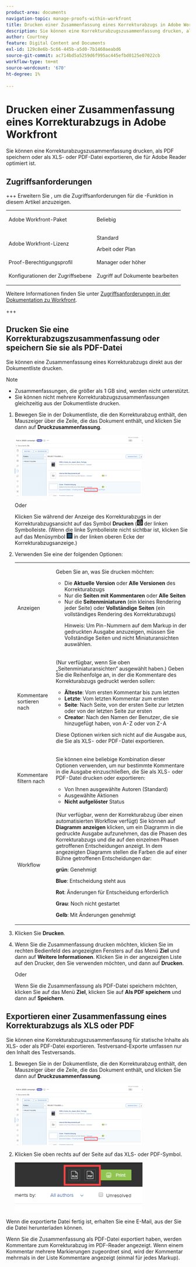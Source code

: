 ```yaml
---
product-area: documents
navigation-topic: manage-proofs-within-workfront
title: Drucken einer Zusammenfassung eines Korrekturabzugs in Adobe Workfront
description: Sie können eine Korrekturabzugszusammenfassung drucken, als PDF speichern oder als XLS- oder PDF-Datei exportieren, die für Adobe Reader optimiert ist.
author: Courtney
feature: Digital Content and Documents
exl-id: 129c8e6b-5c66-445b-a5d0-7b1460aeabd6
source-git-commit: ac714bd5a5259d6f995ac445efbd0125e07022cb
workflow-type: tm+mt
source-wordcount: '670'
ht-degree: 1%

---
```


# Drucken einer Zusammenfassung eines Korrekturabzugs in Adobe Workfront

Sie können eine Korrekturabzugszusammenfassung drucken, als PDF speichern oder als XLS- oder PDF-Datei exportieren, die für Adobe Reader optimiert ist.

## Zugriffsanforderungen

+++ Erweitern Sie , um die Zugriffsanforderungen für die -Funktion in diesem Artikel anzuzeigen.

<table style="table-layout:auto"> 
 <col> 
 <col> 
 <tbody> 
  <tr> 
   <td role="rowheader">Adobe Workfront-Paket</td> 
   <td> <p>Beliebig</p> </td> 
  </tr> 
  <tr> 
   <td role="rowheader">Adobe Workfront-Lizenz</td> 
   <td> 
   <p>Standard</p>
   <p>Arbeit oder Plan</p>
    </td> 
  </tr> 
  <tr> 
   <td role="rowheader">Proof-Berechtigungsprofil </td> 
   <td>Manager oder höher</td> 
  </tr> 
  <tr> 
   <td role="rowheader">Konfigurationen der Zugriffsebene</td> 
   <td> <p>Zugriff auf Dokumente bearbeiten</p> </td> 
  </tr> 
 </tbody> 
</table>

Weitere Informationen finden Sie unter [Zugriffsanforderungen in der Dokumentation zu Workfront](/help/quicksilver/administration-and-setup/add-users/access-levels-and-object-permissions/access-level-requirements-in-documentation.md).

+++

## Drucken Sie eine Korrekturabzugszusammenfassung oder speichern Sie sie als PDF-Datei

Sie können eine Zusammenfassung eines Korrekturabzugs direkt aus der Dokumentliste drucken.

>[!NOTE]
>
>* Zusammenfassungen, die größer als 1 GB sind, werden nicht unterstützt.
>* Sie können nicht mehrere Korrekturabzugszusammenfassungen gleichzeitig aus der Dokumentliste drucken.

1. Bewegen Sie in der Dokumentliste, die den Korrekturabzug enthält, den Mauszeiger über die Zeile, die das Dokument enthält, und klicken Sie dann auf **Druckzusammenfassung**.

   ![proof_printsummary.png](assets/proof-printsummary-350x166.png)

   Oder

   Klicken Sie während der Anzeige des Korrekturabzugs in der Korrekturabzugsansicht auf das Symbol **Drucken** (![) &#x200B;](assets/print-icon-in-pv.png) der linken Symbolleiste. (Wenn die linke Symbolleiste nicht sichtbar ist, klicken Sie auf das Menüsymbol ![Menüsymbol](assets/menu-icon-in-pv.png) in der linken oberen Ecke der Korrekturabzugsanzeige.)

1. Verwenden Sie eine der folgenden Optionen:

   <table style="table-layout:auto"> 
    <col> 
    <col> 
    <tbody> 
     <tr> 
      <td role="rowheader">Anzeigen</td> 
      <td> <p>Geben Sie an, was Sie drucken möchten:</p> 
       <ul> 
        <li>Die <strong>Aktuelle Version</strong> oder <strong>Alle Versionen</strong> des Korrekturabzugs</li> 
        <li>Nur die <strong>Seiten mit Kommentaren</strong> oder <strong>Alle Seiten</strong></li> 
        <li>Nur die <strong>Seitenminiaturen</strong> (ein kleines Rendering jeder Seite) oder <strong>Vollständige Seiten</strong> (ein vollständiges Rendering des Korrekturabzugs)<br></li> 
        <p>Hinweis: Um Pin-Nummern auf dem Markup in der gedruckten Ausgabe anzuzeigen, müssen Sie Vollständige Seiten und nicht Miniaturansichten auswählen. </p> 
       </ul> </td> 
     </tr> 
     <tr> 
      <td role="rowheader">Kommentare sortieren nach</td> 
      <td> <p>(Nur verfügbar, wenn Sie oben „Seitenminiaturansichten“ ausgewählt haben.) Geben Sie die Reihenfolge an, in der die Kommentare des Korrekturabzugs gedruckt werden sollen:</p> 
       <ul> 
        <li><strong>Älteste</strong>: Vom ersten Kommentar bis zum letzten</li> 
        <li><strong>Letzte</strong>: Vom letzten Kommentar zum ersten</li> 
        <li><strong>Seite</strong>: Nach Seite, von der ersten Seite zur letzten oder von der letzten Seite zur ersten</li> 
        <li><strong>Creator</strong>: Nach den Namen der Benutzer, die sie hinzugefügt haben, von A-Z oder von Z-A</li> 
       </ul> <p>Diese Optionen wirken sich nicht auf die Ausgabe aus, die Sie als XLS- oder PDF-Datei exportieren.</p> </td> 
     </tr> 
     <tr> 
      <td role="rowheader">Kommentare filtern nach</td> 
      <td> <p>Sie können eine beliebige Kombination dieser Optionen verwenden, um nur bestimmte Kommentare in die Ausgabe einzuschließen, die Sie als XLS- oder PDF-Datei drucken oder exportieren:</p> 
       <ul> 
        <li>Von Ihnen ausgewählte Autoren (Standard)</li> 
        <li>Ausgewählte Aktionen</li> 
        <li><strong>Nicht aufgelöster</strong> Status</li> 
       </ul> </td> 
     </tr> 
     <tr> 
      <td role="rowheader">Workflow</td> 
      <td> <p>(Nur verfügbar, wenn der Korrekturabzug über einen automatisierten Workflow verfügt) Sie können auf <strong>Diagramm anzeigen</strong> klicken, um ein Diagramm in die gedruckte Ausgabe aufzunehmen, das die Phasen des Korrekturabzugs und die auf den einzelnen Phasen getroffenen Entscheidungen anzeigt. In dem angezeigten Diagramm stellen die Farben die auf einer Bühne getroffenen Entscheidungen dar:</p> <p><strong>grün</strong>: Genehmigt</p> <p><strong>Blue</strong>: Entscheidung steht aus</p> <p><strong>Rot</strong>: Änderungen für Entscheidung erforderlich</p> <p><strong>Grau</strong>: Noch nicht gestartet</p> <p><strong>Gelb</strong>: Mit Änderungen genehmigt</p> </td> 
     </tr> 
    </tbody> 
   </table>

1. Klicken Sie **Drucken**.
1. Wenn Sie die Zusammenfassung drucken möchten, klicken Sie im rechten Bedienfeld des angezeigten Fensters auf das Menü **Ziel** und dann auf **Weitere Informationen**. Klicken Sie in der angezeigten Liste auf den Drucker, den Sie verwenden möchten, und dann auf **Drucken**.

   Oder

   Wenn Sie die Zusammenfassung als PDF-Datei speichern möchten, klicken Sie auf das Menü **Ziel**, klicken Sie auf **Als PDF speichern** und dann auf **Speichern**.

## Exportieren einer Zusammenfassung eines Korrekturabzugs als XLS oder PDF

Sie können eine Korrekturabzugszusammenfassung für statische Inhalte als XLS- oder als PDF-Datei exportieren. Testversand-Exporte umfassen nur den Inhalt des Testversands.

1. Bewegen Sie in der Dokumentliste, die den Korrekturabzug enthält, den Mauszeiger über die Zeile, die das Dokument enthält, und klicken Sie dann auf **Druckzusammenfassung**.

   ![proof_printsummary.png](assets/proof-printsummary-350x166.png)

1. Klicken Sie oben rechts auf der Seite auf das XLS- oder PDF-Symbol.

   ![XLS-PDF-Symbol](assets/xls-pdf-icons-350x136.png)

Wenn die exportierte Datei fertig ist, erhalten Sie eine E-Mail, aus der Sie die Datei herunterladen können.

Wenn Sie die Zusammenfassung als PDF-Datei exportiert haben, werden Kommentare zum Korrekturabzug im PDF-Reader angezeigt. Wenn einem Kommentar mehrere Markierungen zugeordnet sind, wird der Kommentar mehrmals in der Liste Kommentare angezeigt (einmal für jedes Markup).
